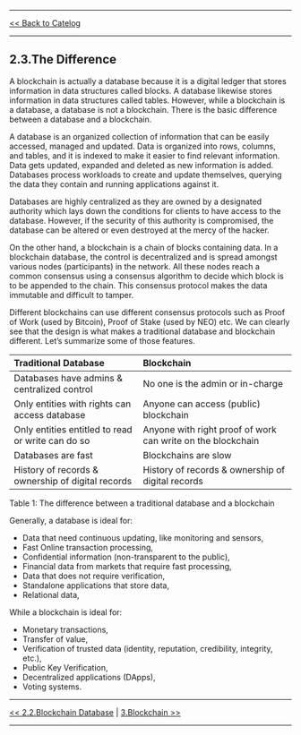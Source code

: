 ***

[<< Back to Catelog](0.Catalog.md)

*** 

## 2.3.The Difference

A blockchain is actually a database because it is a digital ledger that stores information in data structures called blocks. A database likewise stores information in data structures called tables. However, while a blockchain is a database, a database is not a blockchain.
There is the basic difference between a database and a blockchain. 

A database is an organized collection of information that can be easily accessed, managed and updated. Data is organized into rows, columns, and tables, and it is indexed to make it easier to find relevant information. Data gets updated, expanded and deleted as new information is added. Databases process workloads to create and update themselves, querying the data they contain and running applications against it.

Databases are highly centralized as they are owned by a designated authority which lays down the conditions for clients to have access to the database. However, if the security of this authority is compromised, the database can be altered or even destroyed at the mercy of the hacker.

On the other hand, a blockchain is a chain of blocks containing data. In a blockchain database, the control is decentralized and is spread amongst various nodes (participants) in the network. All these nodes reach a common consensus using a consensus algorithm to decide which block is to be appended to the chain. This consensus protocol makes the data immutable and difficult to tamper.

Different blockchains can use different consensus protocols such as Proof of Work (used by Bitcoin), Proof of Stake (used by NEO) etc.
We can clearly see that the design is what makes a traditional database and blockchain different. Let’s summarize some of those features.

|Traditional Database|Blockchain|
|:-------|:-------|
|Databases have admins & centralized control|No one is the admin or in-charge|
|Only entities with rights can access database|Anyone can access (public) blockchain|
|Only entities entitled to read or write can do so|Anyone with right proof of work can write on the blockchain|
|Databases are fast|Blockchains are slow|
|History of records & ownership of digital records|History of records & ownership of digital records|

Table 1: The difference between a traditional database and a blockchain

Generally, a database is ideal for:
- Data that need continuous updating, like monitoring and sensors,
- Fast Online transaction processing,
- Confidential information (non-transparent to the public),
- Financial data from markets that require fast processing,
- Data that does not require verification,
- Standalone applications that store data,
- Relational data,

While a blockchain is ideal for:
- Monetary transactions,
- Transfer of value,
- Verification of trusted data (identity, reputation, credibility, integrity, etc.),
- Public Key Verification,
- Decentralized applications (DApps),
- Voting systems.

***
[<< 2.2.Blockchain Database](2.2.Blockchain_Database.md) | [3.Blockchain >>](3.0.Blockchain.md)

***
